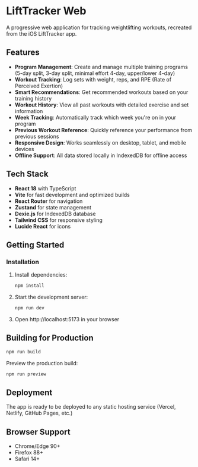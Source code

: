 # LiftTracker Web

A progressive web application for tracking weightlifting workouts, recreated from the iOS LiftTracker app.

## Features

- **Program Management**: Create and manage multiple training programs (5-day split, 3-day split, minimal effort 4-day, upper/lower 4-day)
- **Workout Tracking**: Log sets with weight, reps, and RPE (Rate of Perceived Exertion)
- **Smart Recommendations**: Get recommended workouts based on your training history
- **Workout History**: View all past workouts with detailed exercise and set information
- **Week Tracking**: Automatically track which week you're on in your program
- **Previous Workout Reference**: Quickly reference your performance from previous sessions
- **Responsive Design**: Works seamlessly on desktop, tablet, and mobile devices
- **Offline Support**: All data stored locally in IndexedDB for offline access

## Tech Stack

- **React 18** with TypeScript
- **Vite** for fast development and optimized builds
- **React Router** for navigation
- **Zustand** for state management
- **Dexie.js** for IndexedDB database
- **Tailwind CSS** for responsive styling
- **Lucide React** for icons

## Getting Started

### Installation

1. Install dependencies:
   ```bash
   npm install
   ```

2. Start the development server:
   ```bash
   npm run dev
   ```

3. Open http://localhost:5173 in your browser

## Building for Production

```bash
npm run build
```

Preview the production build:
```bash
npm run preview
```

## Deployment

The app is ready to be deployed to any static hosting service (Vercel, Netlify, GitHub Pages, etc.)

## Browser Support

- Chrome/Edge 90+
- Firefox 88+
- Safari 14+
